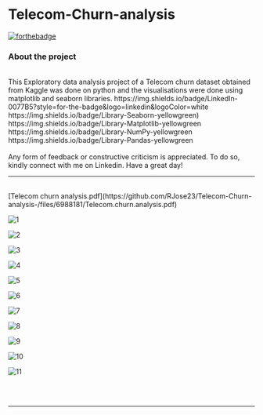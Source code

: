 # Telecom-Churn-analysis
[![forthebadge](https://forthebadge.com/images/badges/powered-by-energy-drinks.svg)](https://forthebadge.com)

### About the project
</br>
This Exploratory data analysis project of a Telecom churn dataset obtained from Kaggle was done on python and the visualisations were done using matplotlib and seaborn libraries.
https://img.shields.io/badge/LinkedIn-0077B5?style=for-the-badge&logo=linkedin&logoColor=white
https://img.shields.io/badge/Library-Seaborn-yellowgreen)
https://img.shields.io/badge/Library-Matplotlib-yellowgreen 
https://img.shields.io/badge/Library-NumPy-yellowgreen 
https://img.shields.io/badge/Library-Pandas-yellowgreen
</br> 
</br>
Any form of feedback or constructive criticism is appreciated. To do so, kindly connect with me on Linkedin. Have a great day! 
</br>
<hr>
</br>
[Telecom churn analysis.pdf](https://github.com/RJose23/Telecom-Churn-analysis-/files/6988181/Telecom.churn.analysis.pdf)

</br>

![1](https://user-images.githubusercontent.com/75290844/129480072-5a30ed52-b07e-4847-a832-a9aaf00b8ae0.jpg)
 
![2](https://user-images.githubusercontent.com/75290844/129480298-6162f916-68b1-459f-8495-797cdf592a91.jpg)
 
![3](https://user-images.githubusercontent.com/75290844/129480299-899cdef4-2303-4777-90b6-a9d84cd8ad42.jpg)

![4](https://user-images.githubusercontent.com/75290844/129480300-7c6c75e3-4c27-40cf-986d-18403f5d8d13.jpg)

![5](https://user-images.githubusercontent.com/75290844/129480301-811c614e-908e-412d-b890-d603664f0cd7.jpg)

 ![6](https://user-images.githubusercontent.com/75290844/129480289-93d0d094-4366-4c40-b5d8-db563379fe2d.jpg)
 
![7](https://user-images.githubusercontent.com/75290844/129480292-563cb4d9-563d-43b6-ad7f-e1fca2527841.jpg)

![8](https://user-images.githubusercontent.com/75290844/129480293-7b6ae119-a913-4e31-b6b6-4127e184f057.jpg)

![9](https://user-images.githubusercontent.com/75290844/129480294-16aab443-5cb9-46a1-bd78-f720b006748a.jpg)

![10](https://user-images.githubusercontent.com/75290844/129480295-99e75b93-0113-46fd-9be8-517f5c38522f.jpg)

![11](https://user-images.githubusercontent.com/75290844/129480296-a7c3a469-8925-4110-b26b-2f8fb04d4e1c.jpg)

</br>
</br>
<hr>

